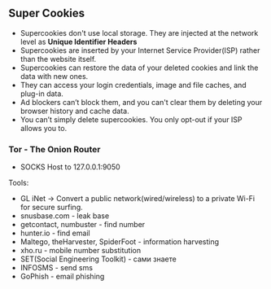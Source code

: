 ## Super Cookies
- Supercookies don't use local storage. They are injected at the network level as **Unique Identifier Headers**
- Supercookies are inserted by your Internet Service Provider(ISP) rather than the website itself.
- Supercookies can restore the data of your deleted cookies and link the data with new ones.
- They can access your login credentials, image and file caches, and plug-in data.
- Ad blockers can’t block them, and you can't clear them by deleting your browser history and
cache data.
- You can’t simply delete supercookies. You only opt-out if your ISP allows you to.

### Tor - The Onion Router
- SOCKS Host to 127.0.0.1:9050

Tools:
- GL iNet -> Convert a public network(wired/wireless) to a private Wi-Fi for
secure surfing.
- snusbase.com - leak base
- getcontact, numbuster - find number
- hunter.io - find email
- Maltego, theHarvester, SpiderFoot - information harvesting
- xho.ru - mobile number substitution
- SET(Social Engineering Toolkit) - сами знаете
- INFOSMS - send sms
- GoPhish - email phishing
